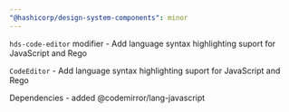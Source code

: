 ```yaml
---
"@hashicorp/design-system-components": minor
---
```


`hds-code-editor` modifier - Add language syntax highlighting suport for JavaScript and Rego

`CodeEditor` - Add language syntax highlighting suport for JavaScript and Rego

Dependencies - added @codemirror/lang-javascript
